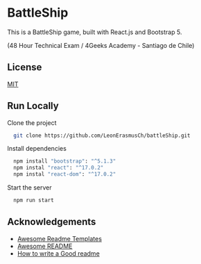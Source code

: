 
# BattleShip

This is a BattleShip game, built with React.js and Bootstrap 5.

(48 Hour Technical Exam / 4Geeks Academy - Santiago de Chile)



## License

[MIT](https://choosealicense.com/licenses/mit/)


## Run Locally

Clone the project

```bash
  git clone https://github.com/LeonErasmusCh/battleShip.git
```

Install dependencies

```bash
  npm install "bootstrap": "^5.1.3"
  npm instal "react": "^17.0.2"
  npm instal "react-dom": "^17.0.2"
```

Start the server

```bash
  npm run start
```


## Acknowledgements

 - [Awesome Readme Templates](https://awesomeopensource.com/project/elangosundar/awesome-README-templates)
 - [Awesome README](https://github.com/matiassingers/awesome-readme)
 - [How to write a Good readme](https://bulldogjob.com/news/449-how-to-write-a-good-readme-for-your-github-project)

